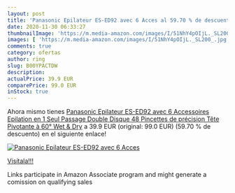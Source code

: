 ```yaml
---
layout: post
title: 'Panasonic Epilateur ES-ED92 avec 6 Acces al 59.70 % de descuento'
date: 2020-11-30 06:33:27
thumbnailImage: 'https://m.media-amazon.com/images/I/51NhY4pOIjL._SL200_.jpg'
images: [ 'https://m.media-amazon.com/images/I/51NhY4pOIjL._SL200_.jpg' ]
comments: true
category: ofertas
author: ring
slug: B00YPACTDW
description:
actualPrice: 39.9 EUR
comparePrice: 99.0 EUR
inStock: true
---
```


Ahora mismo tienes [Panasonic Epilateur ES-ED92 avec 6 Accessoires  Epilation en 1 Seul Passage  Double Disque  48 Pincettes de précision  Tête Pivotante à 60°  Wet & Dry](https://www.amazon.fr/dp/B00YPACTDW/?tag=tolees0d-21) a 39.9 EUR (original: 99.0 EUR) (59.70 %  de descuento) en el siguiente enlace!

[![Panasonic Epilateur ES-ED92 avec 6 Acces](https://m.media-amazon.com/images/I/51NhY4pOIjL._SL200_.jpg)](https://www.amazon.fr/dp/B00YPACTDW/?tag=tolees0d-21)

[Visítala!!!](https://www.amazon.fr/dp/B00YPACTDW/?tag=tolees0d-21)

Links participate in Amazon Associate program and might generate a comission on qualifying sales

